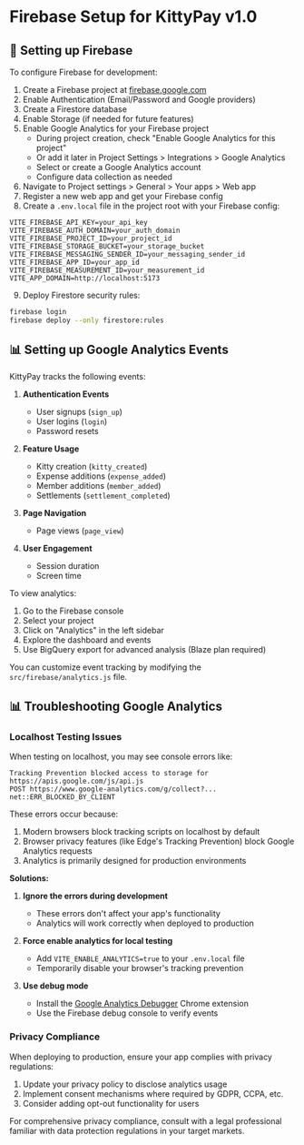 # Firebase Setup for KittyPay v1.0

## 🔧 Setting up Firebase

To configure Firebase for development:

1. Create a Firebase project at [firebase.google.com](https://firebase.google.com/)
2. Enable Authentication (Email/Password and Google providers)
3. Create a Firestore database
4. Enable Storage (if needed for future features)
5. Enable Google Analytics for your Firebase project
   - During project creation, check "Enable Google Analytics for this project"
   - Or add it later in Project Settings > Integrations > Google Analytics
   - Select or create a Google Analytics account
   - Configure data collection as needed
6. Navigate to Project settings > General > Your apps > Web app
7. Register a new web app and get your Firebase config
8. Create a `.env.local` file in the project root with your Firebase config:

```
VITE_FIREBASE_API_KEY=your_api_key
VITE_FIREBASE_AUTH_DOMAIN=your_auth_domain
VITE_FIREBASE_PROJECT_ID=your_project_id
VITE_FIREBASE_STORAGE_BUCKET=your_storage_bucket
VITE_FIREBASE_MESSAGING_SENDER_ID=your_messaging_sender_id
VITE_FIREBASE_APP_ID=your_app_id
VITE_FIREBASE_MEASUREMENT_ID=your_measurement_id
VITE_APP_DOMAIN=http://localhost:5173
```

9. Deploy Firestore security rules:

```bash
firebase login
firebase deploy --only firestore:rules
```

## 📊 Setting up Google Analytics Events

KittyPay tracks the following events:

1. **Authentication Events**
   - User signups (`sign_up`)
   - User logins (`login`)
   - Password resets

2. **Feature Usage**
   - Kitty creation (`kitty_created`)
   - Expense additions (`expense_added`)
   - Member additions (`member_added`)
   - Settlements (`settlement_completed`)

3. **Page Navigation**
   - Page views (`page_view`)

4. **User Engagement**
   - Session duration
   - Screen time

To view analytics:
1. Go to the Firebase console
2. Select your project
3. Click on "Analytics" in the left sidebar
4. Explore the dashboard and events
5. Use BigQuery export for advanced analysis (Blaze plan required)

You can customize event tracking by modifying the `src/firebase/analytics.js` file.

## 📊 Troubleshooting Google Analytics

### Localhost Testing Issues

When testing on localhost, you may see console errors like:
```
Tracking Prevention blocked access to storage for https://apis.google.com/js/api.js
POST https://www.google-analytics.com/g/collect?... net::ERR_BLOCKED_BY_CLIENT
```

These errors occur because:
1. Modern browsers block tracking scripts on localhost by default
2. Browser privacy features (like Edge's Tracking Prevention) block Google Analytics requests
3. Analytics is primarily designed for production environments

**Solutions:**

1. **Ignore the errors during development**
   - These errors don't affect your app's functionality
   - Analytics will work correctly when deployed to production

2. **Force enable analytics for local testing**
   - Add `VITE_ENABLE_ANALYTICS=true` to your `.env.local` file
   - Temporarily disable your browser's tracking prevention

3. **Use debug mode**
   - Install the [Google Analytics Debugger](https://chrome.google.com/webstore/detail/google-analytics-debugger/jnkmfdileelhofjcijamephohjechhna) Chrome extension
   - Use the Firebase debug console to verify events

### Privacy Compliance

When deploying to production, ensure your app complies with privacy regulations:

1. Update your privacy policy to disclose analytics usage
2. Implement consent mechanisms where required by GDPR, CCPA, etc.
3. Consider adding opt-out functionality for users

For comprehensive privacy compliance, consult with a legal professional familiar with data protection regulations in your target markets.
